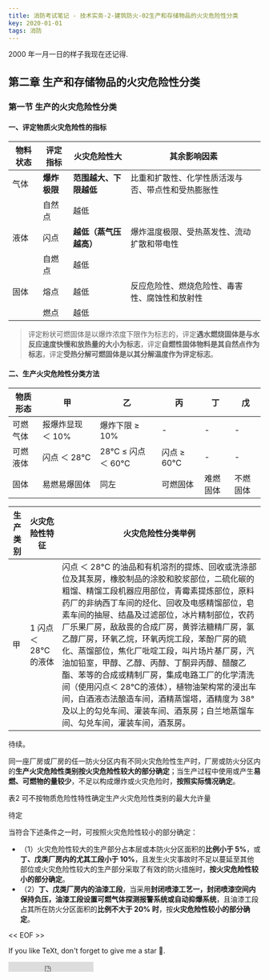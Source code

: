 ```yaml
---
title: 消防考试笔记 - 技术实务-2-建筑防火-02生产和存储物品的火灾危险性分类
key: 2020-01-01
tags: 消防
---
```


2000 年一月一日的样子我现在还记得.

<!--more-->

## 第二章 生产和存储物品的火灾危险性分类



### 第一节 生产的火灾危险性分类



#### 一、评定物质火灾危险性的指标



| 物料状态 | 评定指标     | 火灾危险性大           | 其余影响因素                                       |
| -------- | ------------ | ---------------------- | -------------------------------------------------- |
| 气体     | **爆炸极限** | **范围越大、下限越低** | 比重和扩散性、化学性质活泼与否、带点性和受热膨胀性 |
|          | 自然点       | 越低                   |                                                    |
| 液体     | 闪点         | **越低（蒸气压越高）** | 爆炸温度极限、受热蒸发性、流动扩散和带电性         |
|          | 自燃点       | 越低                   |                                                    |
| 固体     | 熔点         | 越低                   | 反应危险性、燃烧危险性、毒害性、腐蚀性和放射性     |
|          | 燃点         | 越低                   |                                                    |

> 评定粉状可燃固体是以爆炸浓度下限作为标志的，评定**遇水燃烧固体是与水反应速度快慢和放热量的大小为标志**，评定**自燃性固体物料是其自然点作为标志**，评定**受热分解可燃固体是以其分解温度作为评定标志**。



#### 二、生产火灾危险性分类方法

| 物质形态 | 甲                | 乙                  | 丙          | 丁       | 戊       |
| -------- | ----------------- | ------------------- | ----------- | -------- | -------- |
| 可燃气体 | 报爆炸显现 ＜ 10% | 爆炸下限 ≥ 10%      | -           | -        | -        |
| 可燃液体 | 闪点 ＜ 28°C      | 28°C ≤ 闪点 ＜ 60°C | 闪点 ≥ 60°C | -        | -        |
| 固体     | 易燃易爆固体      | 同左                | 可燃固体    | 难燃固体 | 不燃固体 |



| 生产类别 | 火灾危险性特征        | 火灾危险性分类举例                                           |
| -------- | --------------------- | ------------------------------------------------------------ |
| 甲       | 1 闪点 ＜ 28°C 的液体 | 闪点 ＜ 28°C 的油品和有机溶剂的提炼、回收或洗涤部位及其泵房，橡胶制品的涂胶和胶浆部位，二硫化碳的粗馏、精馏工段机器应用部位，青霉素提炼部位，原料药厂的非纳西丁车间的烃化、回收及电感精馏部位，皂素车间的抽屉、结晶及过滤部位，冰片精制部位，农药厂乐果厂房，敌敌畏的合成厂房，黄骅法糖精厂房，氯乙醇厂房，环氧乙烷，环氧丙烷工段，苯酚厂房的硫化、蒸馏部位，焦化厂吡啶工段，叫片场片基厂房，汽油加铅室，甲醇、乙醇、丙醇、丁酮异丙醇、醋酸乙酯、苯等的合成或精制厂房，集成电路工厂的化学清洗间（使用闪点＜ 28°C的液体），植物油架构常的浸出车间，白酒液态法酿造车间，酒精蒸馏塔，酒精度为 38° 及以上的勾兑车间、灌装车间、酒泵房；白兰地蒸馏车间、勾兑车间，灌装车间，酒泵房。 |



待续。



同一座厂房或厂房的任一防火分区内有不同火灾危险性生产时，厂房或防火分区内的**生产火灾危险性类别按火灾危险性较大的部分确定**；当生产过程中使用或产生**易燃、可燃物的量较少**，不足以构成爆炸或火灾危险时，**按照实际情况确定**。



表2 可不按物质危险性特性确定生产火灾危险性类别的最大允许量



待定



当符合下述条件之一时，可按照火灾危险性较小的部分确定：

- （1）火灾危险性较大的生产部分占本层或本防火分区面积的**比例小于 5%**，或**丁、戊类厂房内的尤其工段小于 10%**，且发生火灾事故时不足以蔓延至其他部位或火灾危险性较大的生产部分采取了有效的防火措施时，**按火灾危险性较小的部分确定**。
- （2）**丁、戊类厂房内的油漆工段**，当采用**封闭喷漆工艺一，封闭喷漆空间内保持负压，油漆工段设置可燃气体探测报警系统或自动抑爆系统**，且油漆工段占其所在防火分区面积的**比例不大于 20% 时**，按**火灾危险性较小的部分确定**。





<< EOF >>

If you like TeXt, don't forget to give me a star :star2:.

<iframe src="https://ghbtns.com/github-btn.html?user=kitian616&repo=jekyll-TeXt-theme&type=star&count=true" frameborder="0" scrolling="0" width="170px" height="20px"></iframe>
